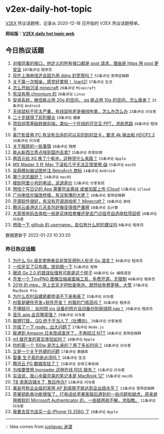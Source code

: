 # v2ex-daily-hot-topic

[V2EX](https://www.v2ex.com/) 热议话题榜，记录从 2020-12-18 日开始的 V2EX 热议话题榜单。

**网站版：[V2EX daily hot topic web](https://boojack.github.io/v2ex-daily-hot-topic-web/)**

## 今日热议话题

<!-- TODAY BEGIN -->

1. [对接同事的接口，他定义的所有接口都是 post 请求，理由是 https 用 post 更安全](https://www.v2ex.com/t/830030) `107条评论` `程序员`
1. [现在上海电信还会因为用 ddns 封宽带吗？](https://www.v2ex.com/t/830018) `52条评论` `宽带症候群`
1. [关于第一次相亲，感觉好累呀！ [part2]](https://www.v2ex.com/t/830021) `37条评论` `生活`
1. [怎么开始沉浸 minecraft](https://www.v2ex.com/t/830051) `29条评论` `Minecraft`
1. [有没有用 chromium 的](https://www.v2ex.com/t/830020) `26条评论` `Linux`
1. [安卓系统，微信能占用 20g 的空间， qq 能占用 10g 的空间，怎么瘦身？](https://www.v2ex.com/t/830047) `25条评论` `Android`
1. [无线鼠标干扰太严重，有线鼠标老是被线拘束，怎么办怎么办](https://www.v2ex.com/t/830066) `23条评论` `问与答`
1. [二十岁就得了前列腺炎](https://www.v2ex.com/t/830016) `19条评论` `健康`
1. [项目组零基础转做前端，类似一个在线的可交互 PPT，求助思路](https://www.v2ex.com/t/830043) `18条评论` `程序员`
1. [客厅影音用 PC 有没有合适的可以买的到的显卡，要求 4k 输出和 HDCP2.2](https://www.v2ex.com/t/830072) `16条评论` `问与答`
1. [关于租房的一些事情](https://www.v2ex.com/t/830055) `16条评论` `随想`
1. [能从新西兰弄点啥到国内去卖?](https://www.v2ex.com/t/830091) `15条评论` `奇思妙想`
1. [两百元给 XS 换了个电池，这种货什么来路？](https://www.v2ex.com/t/830083) `15条评论` `Apple`
1. [MX Master 3 在 Mac 下滚轮几乎无法正常使用 😱](https://www.v2ex.com/t/830057) `15条评论` `macOS`
1. [呆萌模拟器试图抢注 RetroArch 商标](https://www.v2ex.com/t/830033) `14条评论` `Android`
1. [哪个浏览器好？](https://www.v2ex.com/t/830048) `14条评论` `macOS`
1. [接到阿里小号的电话，说退差价](https://www.v2ex.com/t/830082) `12条评论` `分享发现`
1. [想找个写日记的 App 需要完全离线 或者加密上传 iCloud](https://www.v2ex.com/t/830019) `12条评论` `iCloud`
1. [广州电信光猫改桥接，有没有懂的大佬？](https://www.v2ex.com/t/830073) `10条评论` `宽带症候群`
1. [开源软件很好，有没有开源游戏呢？ Minecraft？](https://www.v2ex.com/t/830064) `10条评论` `游戏`
1. [腾讯云香港这几天丢包好像变得很严重啊](https://www.v2ex.com/t/830044) `10条评论` `云计算`
1. [大家带爸妈去体检一般是买体检套餐还是去门诊挂号自选体检项目呢](https://www.v2ex.com/t/830036) `10条评论` `问与答`
1. [想改一下 github 的 username，各位有什么好的建议吗](https://www.v2ex.com/t/830085) `9条评论` `程序员`

数据更新于 2022-01-23 10:33:20

<!-- TODAY END -->

### 昨日热议话题

<!-- YESTERDAY BEGIN -->

1. [为什么 Go 语言使用者会非常反感别人批评 Go 语言？](https://www.v2ex.com/t/829884) `85条评论` `程序员`
1. [一咬牙买了只布偶，提前晒一下](https://www.v2ex.com/t/829893) `51条评论` `宠物`
1. [据说 Go 2.0 的错误处理有可能是这个样子](https://www.v2ex.com/t/829865) `44条评论` `Go 编程语言`
1. [开发一个 TinyPNG 图像压缩桌面端工具，免费开源，无限制](https://www.v2ex.com/t/829856) `40条评论` `程序员`
1. [2019 的 mbp，早上去天才吧检查电池，既然给免费更换，大赞](https://www.v2ex.com/t/829866) `37条评论` `MacBook Pro`
1. [为什么农村自建房都申请不下来电表了](https://www.v2ex.com/t/829847) `35条评论` `问与答`
1. [创客是硬件开发+软件开发？ 创客的门槛高吗？](https://www.v2ex.com/t/829892) `35条评论` `程序员`
1. [不懂就问： 如何把 ios 设备的照片自动备份到局域网 nas！](https://www.v2ex.com/t/829873) `29条评论` `程序员`
1. [音乐 app 会员哪家强？](https://www.v2ex.com/t/829880) `29条评论` `问与答`
1. [敲锣打鼓， QQ 终于不当人了（吐槽向）](https://www.v2ex.com/t/829922) `29条评论` `分享发现`
1. [升级了一下 node，出大问题了](https://www.v2ex.com/t/829871) `27条评论` `Node.js`
1. [联通到 Amazon 日本改成直连了，不再经过 NTT](https://www.v2ex.com/t/829978) `18条评论` `宽带症候群`
1. [m1 做开发的真实体验如何？](https://www.v2ex.com/t/829965) `18条评论` `Apple`
1. [你的第一个 100w 是怎么来的？用了多长时间？](https://www.v2ex.com/t/829988) `18条评论` `问与答`
1. [又是一个关于外键的问题](https://www.v2ex.com/t/830011) `17条评论` `数据库`
1. [娶妻 生子真的是必须吗？](https://www.v2ex.com/t/829936) `16条评论` `生活`
1. [腾讯云 PG 数据库挂了？](https://www.v2ex.com/t/829973) `15条评论` `全球工单系统`
1. [为啥要使用 Inoreader 这种在线 RSS 服务？](https://www.v2ex.com/t/829942) `15条评论` `问与答`
1. [实话说，我心中最完美的笔记本是 MacBook 12"](https://www.v2ex.com/t/829927) `15条评论` `macOS`
1. [TB 卖家店铺关了, 售后咋办?](https://www.v2ex.com/t/829950) `12条评论` `问与答`
1. [某些号称企业级的家用 AP 到底能不能达到企业级水平？](https://www.v2ex.com/t/829877) `12条评论` `宽带症候群`
1. [苹果钥匙串功能增强了，打电话给苹果客服后遇到的一些问题和疑虑，原来是用微软的 Microsoft Authenticator 的，一些疑惑和不解，求指教。](https://www.v2ex.com/t/829940) `11条评论` `问与答`
1. [我要去官方店买一台 iPhone 13 256G 了](https://www.v2ex.com/t/829956) `10条评论` `Apple`

<!-- YESTERDAY END -->

---

💡 Idea comes from [justjavac 迷渡](https://github.com/justjavac/)
